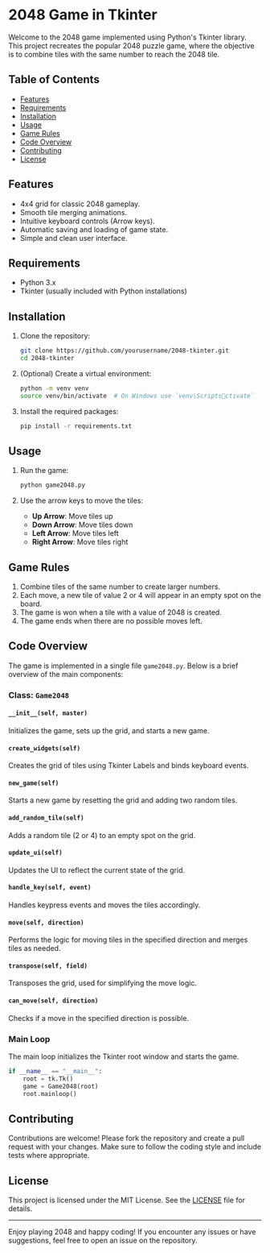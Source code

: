 
# 2048 Game in Tkinter

Welcome to the 2048 game implemented using Python's Tkinter library. This project recreates the popular 2048 puzzle game, where the objective is to combine tiles with the same number to reach the 2048 tile.

## Table of Contents

- [Features](#features)
- [Requirements](#requirements)
- [Installation](#installation)
- [Usage](#usage)
- [Game Rules](#game-rules)
- [Code Overview](#code-overview)
- [Contributing](#contributing)
- [License](#license)

## Features

- 4x4 grid for classic 2048 gameplay.
- Smooth tile merging animations.
- Intuitive keyboard controls (Arrow keys).
- Automatic saving and loading of game state.
- Simple and clean user interface.

## Requirements

- Python 3.x
- Tkinter (usually included with Python installations)

## Installation

1. Clone the repository:

   ```sh
   git clone https://github.com/yourusername/2048-tkinter.git
   cd 2048-tkinter
   ```

2. (Optional) Create a virtual environment:

   ```sh
   python -m venv venv
   source venv/bin/activate  # On Windows use `venv\Scriptsctivate`
   ```

3. Install the required packages:

   ```sh
   pip install -r requirements.txt
   ```

## Usage

1. Run the game:

   ```sh
   python game2048.py
   ```

2. Use the arrow keys to move the tiles:

   - **Up Arrow**: Move tiles up
   - **Down Arrow**: Move tiles down
   - **Left Arrow**: Move tiles left
   - **Right Arrow**: Move tiles right

## Game Rules

1. Combine tiles of the same number to create larger numbers.
2. Each move, a new tile of value 2 or 4 will appear in an empty spot on the board.
3. The game is won when a tile with a value of 2048 is created.
4. The game ends when there are no possible moves left.

## Code Overview

The game is implemented in a single file `game2048.py`. Below is a brief overview of the main components:

### Class: `Game2048`

#### `__init__(self, master)`
Initializes the game, sets up the grid, and starts a new game.

#### `create_widgets(self)`
Creates the grid of tiles using Tkinter Labels and binds keyboard events.

#### `new_game(self)`
Starts a new game by resetting the grid and adding two random tiles.

#### `add_random_tile(self)`
Adds a random tile (2 or 4) to an empty spot on the grid.

#### `update_ui(self)`
Updates the UI to reflect the current state of the grid.

#### `handle_key(self, event)`
Handles keypress events and moves the tiles accordingly.

#### `move(self, direction)`
Performs the logic for moving tiles in the specified direction and merges tiles as needed.

#### `transpose(self, field)`
Transposes the grid, used for simplifying the move logic.

#### `can_move(self, direction)`
Checks if a move in the specified direction is possible.

### Main Loop

The main loop initializes the Tkinter root window and starts the game.

```python
if __name__ == "__main__":
    root = tk.Tk()
    game = Game2048(root)
    root.mainloop()
```

## Contributing

Contributions are welcome! Please fork the repository and create a pull request with your changes. Make sure to follow the coding style and include tests where appropriate.

## License

This project is licensed under the MIT License. See the [LICENSE](LICENSE) file for details.

---

Enjoy playing 2048 and happy coding! If you encounter any issues or have suggestions, feel free to open an issue on the repository.
